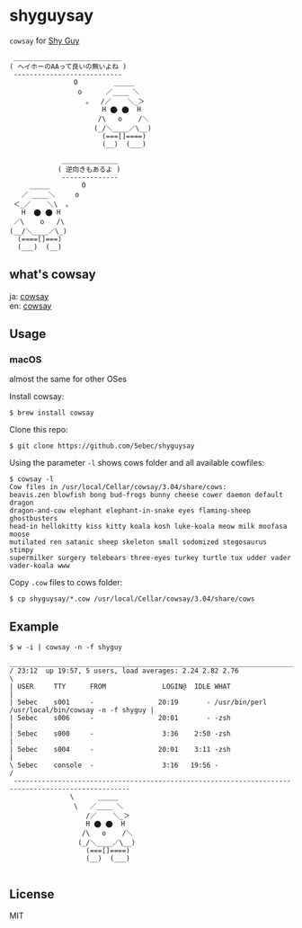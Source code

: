 # shyguysay
`cowsay` for [Shy Guy](https://www.mariowiki.com/Shy_Guy)

```
 ___________________________
( ヘイホーのAAって良いの無いよね )
 ---------------------------
                O         _____
                 o      ／____ ＼
                   。  /／    ＼_＞
                       H ⬤ ⬤  H
                      /\   o    /＼
                     (_/＼____／\__)
                       (===[]====)
                       (__)  (___)
```

```
             ______________
            ( 逆向きもあるよ )
             --------------
     _____        O
   ／ ____＼     o
 ＜_／    ＼\  。
   H  ⬤ ⬤ H
 ／\    o   /\
(__/＼____／\_)
  (====[]===)
  (___)  (__)
```

## what's cowsay
ja: [cowsay](https://ja.wikipedia.org/wiki/Cowsay)  
en: [cowsay](https://en.wikipedia.org/wiki/Cowsay)

## Usage
### macOS
almost the same for other OSes

Install cowsay:
```shell
$ brew install cowsay
```

Clone this repo:
```shell
$ git clone https://github.com/5ebec/shyguysay
```

Using the parameter `-l` shows cows folder and all available cowfiles:
```shell
$ cowsay -l
Cow files in /usr/local/Cellar/cowsay/3.04/share/cows:
beavis.zen blowfish bong bud-frogs bunny cheese cower daemon default dragon
dragon-and-cow elephant elephant-in-snake eyes flaming-sheep ghostbusters
head-in hellokitty kiss kitty koala kosh luke-koala meow milk moofasa moose
mutilated ren satanic sheep skeleton small sodomized stegosaurus stimpy
supermilker surgery telebears three-eyes turkey turtle tux udder vader
vader-koala www
```

Copy `.cow` files to cows folder:
```shell
$ cp shyguysay/*.cow /usr/local/Cellar/cowsay/3.04/share/cows
```

## Example
```shell
$ w -i | cowsay -n -f shyguy
 ___________________________________________________________________________________________________
/ 23:12  up 19:57, 5 users, load averages: 2.24 2.82 2.76                                           \
| USER     TTY      FROM              LOGIN@  IDLE WHAT                                             |
| 5ebec    s001     -                20:19       - /usr/bin/perl /usr/local/bin/cowsay -n -f shyguy |
| 5ebec    s006     -                20:01       - -zsh                                             |
| 5ebec    s000     -                 3:36    2:50 -zsh                                             |
| 5ebec    s004     -                20:01    3:11 -zsh                                             |
\ 5ebec    console  -                 3:16   19:56 -                                                /
 ---------------------------------------------------------------------------------------------------
               \      _____
                \   ／____ ＼
                   /／    ＼_＞
                   H ⬤ ⬤  H
                  /\   o    /＼
                 (_/＼____／\__)
                   (===[]====)
                   (__)  (___)  
                   
```
## License
MIT
